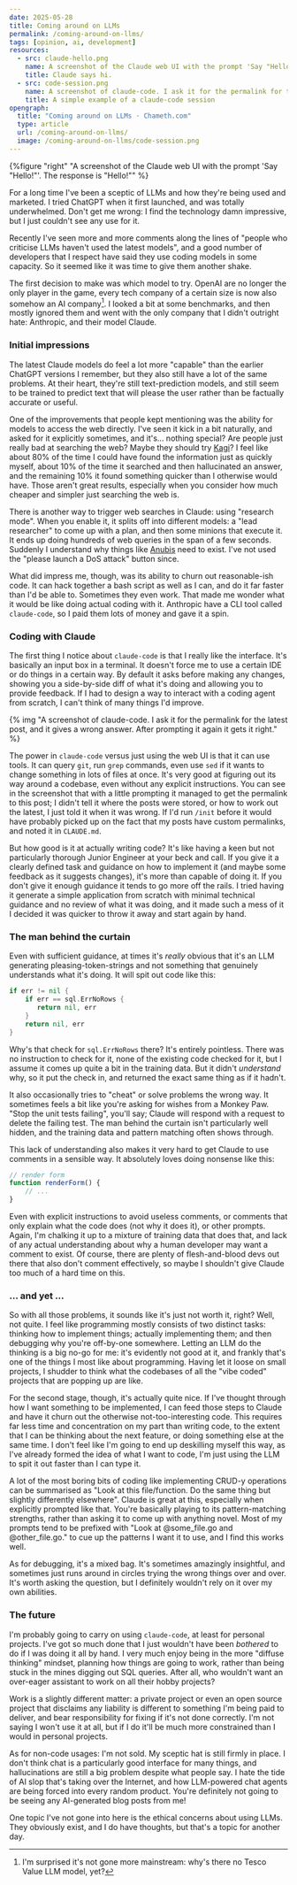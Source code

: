 ```yaml
---
date: 2025-05-28
title: Coming around on LLMs
permalink: /coming-around-on-llms/
tags: [opinion, ai, development]
resources:
  - src: claude-hello.png
    name: A screenshot of the Claude web UI with the prompt 'Say "Hello!"'. The response is "Hello!" 
    title: Claude says hi.
  - src: code-session.png
    name: A screenshot of claude-code. I ask it for the permalink for the latest post, and it gives a wrong answer. After prompting it again it gets it right.
    title: A simple example of a claude-code session
opengraph:
  title: "Coming around on LLMs · Chameth.com"
  type: article
  url: /coming-around-on-llms/
  image: /coming-around-on-llms/code-session.png
---
```


{%figure "right" "A screenshot of the Claude web UI with the prompt 'Say \"Hello!\"'. The response is \"Hello!\"" %}

For a long time I've been a sceptic of LLMs and how they're being used and
marketed. I tried ChatGPT when it first launched, and was totally underwhelmed.
Don't get me wrong: I find the technology damn impressive, but I just couldn't
see any use for it.

Recently I've seen more and more comments along the lines of "people who
criticise LLMs haven't used the latest models", and a good number of developers
that I respect have said they use coding models in some capacity. So it seemed
like it was time to give them another shake.

The first decision to make was which model to try. OpenAI are no longer the
only player in the game, every tech company of a certain size is now also
somehow an AI company[^1]. I looked a bit at some benchmarks, and then mostly
ignored them and went with the only company that I didn't outright hate:
Anthropic, and their model Claude.

### Initial impressions

The latest Claude models do feel a lot more "capable" than the earlier ChatGPT
versions I remember, but they also still have a lot of the same problems. At
their heart, they're still text-prediction models, and still seem to be trained
to predict text that will please the user rather than be factually accurate or
useful.

<!--more-->

One of the improvements that people kept mentioning was the ability for models
to access the web directly. I've seen it kick in a bit naturally, and asked
for it explicitly sometimes, and it's… nothing special? Are people just really
bad at searching the web? Maybe they should try [Kagi](https://kagi.com/)? I
feel like about 80% of the time I could have found the information just as
quickly myself, about 10% of the time it searched and then hallucinated an
answer, and the remaining 10% it found something quicker than I otherwise
would have. Those aren't great results, especially when you consider how
much cheaper and simpler just searching the web is.

There is another way to trigger web searches in Claude: using "research mode".
When you enable it, it splits off into different models: a "lead researcher" to
come up with a plan, and then some minions that execute it. It ends up doing
hundreds of web queries in the span of a few seconds. Suddenly I understand why
things like [Anubis](https://anubis.techaro.lol/) need to exist. I've not used
the "please launch a DoS attack" button since.

What did impress me, though, was its ability to churn out reasonable-ish
code. It can hack together a bash script as well as I can, and do it far
faster than I'd be able to. Sometimes they even work. That made me wonder
what it would be like doing actual coding with it. Anthropic have a CLI tool
called `claude-code`, so I paid them lots of money and gave it a spin.

### Coding with Claude

The first thing I notice about `claude-code` is that I really like the
interface. It's basically an input box in a terminal. It doesn't force me to
use a certain IDE or do things in a certain way. By default it asks before
making any changes, showing you a side-by-side diff of what it's doing and
allowing you to provide feedback. If I had to design a way to interact with
a coding agent from scratch, I can't think of many things I'd improve.

{% img "A screenshot of claude-code. I ask it for the permalink for the latest post, and it gives a wrong answer. After prompting it again it gets it right." %}

The power in `claude-code` versus just using the web UI is that it can use
tools. It can query `git`, run `grep` commands, even use `sed` if it wants to
change something in lots of files at once. It's very good at figuring out its
way around a codebase, even without any explicit instructions. You can see in
the screenshot that with a little prompting it managed to get the permalink
to this post; I didn't tell it where the posts were stored, or how to work out
the latest, I just told it when it was wrong. If I'd run `/init` before it
would have probably picked up on the fact that my posts have custom permalinks,
and noted it in `CLAUDE.md`.

But how good is it at actually writing code? It's like having a keen but not
particularly thorough Junior Engineer at your beck and call. If you give it
a clearly defined task and guidance on how to implement it (and maybe some
feedback as it suggests changes), it's more than capable of doing it. If you
don't give it enough guidance it tends to go more off the rails. I tried
having it generate a simple application from scratch with minimal technical
guidance and no review of what it was doing, and it made such a mess of it I
decided it was quicker to throw it away and start again by hand.

### The man behind the curtain

Even with sufficient guidance, at times it's _really_ obvious that it's an
LLM generating pleasing-token-strings and not something that genuinely
understands what it's doing. It will spit out code like this:

```go
if err != nil {
    if err == sql.ErrNoRows {
       return nil, err
    }
    return nil, err
}
```

Why's that check for `sql.ErrNoRows` there? It's entirely pointless. There was
no instruction to check for it, none of the existing code checked for it, but
I assume it comes up quite a bit in the training data. But it didn't
_understand_ why, so it put the check in, and returned the exact same thing as
if it hadn't.

It also occasionally tries to "cheat" or solve problems the wrong way. It
sometimes feels a bit like you're asking for wishes from a Monkey Paw. "Stop
the unit tests failing", you'll say; Claude will respond with a request to
delete the failing test. The man behind the curtain isn't particularly well
hidden, and the training data and pattern matching often shows through.

This lack of understanding also makes it very hard to get Claude to use
comments in a sensible way. It absolutely loves doing nonsense like this:

```javascript
// render form
function renderForm() {
    // ...
}
```

Even with explicit instructions to avoid useless comments, or comments that only
explain what the code does (not why it does it), or other prompts. Again, I'm
chalking it up to a mixture of training data that does that, and lack of any
actual understanding about why a human developer may want a comment to exist.
Of course, there are plenty of flesh-and-blood devs out there that also don't
comment effectively, so maybe I shouldn't give Claude too much of a hard time
on this.

### … and yet …

So with all those problems, it sounds like it's just not worth it, right?
Well, not quite. I feel like programming mostly consists of two distinct tasks:
thinking how to implement things; actually implementing them; and then debugging
why you're off-by-one somewhere. Letting an LLM do the thinking is a big no-go
for me: it's evidently not good at it, and frankly that's one of the things
I most like about programming. Having let it loose on small projects, I shudder
to think what the codebases of all the "vibe coded" projects that are popping up
are like.

For the second stage, though, it's actually quite nice. If I've thought through
how I want something to be implemented, I can feed those steps to Claude and have
it churn out the otherwise not-too-interesting code. This requires far less
time and concentration on my part than writing code, to the extent that I can
be thinking about the next feature, or doing something else at the same time. I
don't feel like I'm going to end up deskilling myself this way, as I've already
formed the idea of what I want to code, I'm just using the LLM to spit it out
faster than I can type it.

A lot of the most boring bits of coding like implementing CRUD-y operations can
be summarised as "Look at this file/function. Do the same thing but slightly
differently elsewhere". Claude is great at this, especially when explicitly
prompted like that. You're basically playing to its pattern-matching strengths,
rather than asking it to come up with anything novel. Most of my prompts tend
to be prefixed with "Look at @some_file.go and @other_file.go." to cue up the
patterns I want it to use, and I find this works well.

As for debugging, it's a mixed bag. It's sometimes amazingly insightful, and
sometimes just runs around in circles trying the wrong things over and over.
It's worth asking the question, but I definitely wouldn't rely on it over my
own abilities.

### The future

I'm probably going to carry on using `claude-code`, at least for personal
projects. I've got so much done that I just wouldn't have been
_bothered_ to do if I was doing it all by hand. I very much enjoy being in
the more "diffuse thinking" mindset, planning how things are going to work,
rather than being stuck in the mines digging out SQL queries. After all, who
wouldn't want an over-eager assistant to work on all their hobby projects?

Work is a slightly different matter: a private project or even an open source
project that disclaims any liability is different to something I'm being
paid to deliver, and bear responsibility for fixing if it's not done correctly.
I'm not saying I won't use it at all, but if I do it'll be much more constrained
than I would in personal projects.

As for non-code usages: I'm not sold. My sceptic hat is still firmly in place.
I don't think chat is a particularly good interface for many things, and
hallucinations are still a big problem despite what people say. I hate the tide
of AI slop that's taking over the Internet, and how LLM-powered chat
agents are being forced into every random product. You're definitely not going
to be seeing any AI-generated blog posts from me!

One topic I've not gone into here is the ethical concerns about using LLMs. They
obviously exist, and I do have thoughts, but that's a topic for another day.

[^1]: I'm surprised it's not gone more mainstream: why's there
no Tesco Value LLM model, yet?

